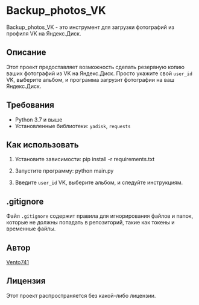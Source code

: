 # Backup_photos_VK

Backup_photos_VK - это инструмент для загрузки фотографий из профиля VK на Яндекс.Диск.

## Описание

Этот проект предоставляет возможность сделать резервную копию ваших фотографий из VK на Яндекс.Диск. Просто укажите свой `user_id` VK, выберите альбом, и программа загрузит фотографии на ваш Яндекс.Диск.

## Требования

- Python 3.7 и выше
- Установленные библиотеки: `yadisk`, `requests`

## Как использовать

1. Установите зависимости:
    pip install -r requirements.txt

2. Запустите программу:
    python main.py 

3. Введите `user_id` VK, выберите альбом, и следуйте инструкциям.

## .gitignore

Файл `.gitignore` содержит правила для игнорирования файлов и папок, которые не должны попадать в репозиторий, такие как токены и временные файлы.


## Автор

[Vento741](https://github.com/Vento741)

## Лицензия

Этот проект распространяется без какой-либо лицензии.
